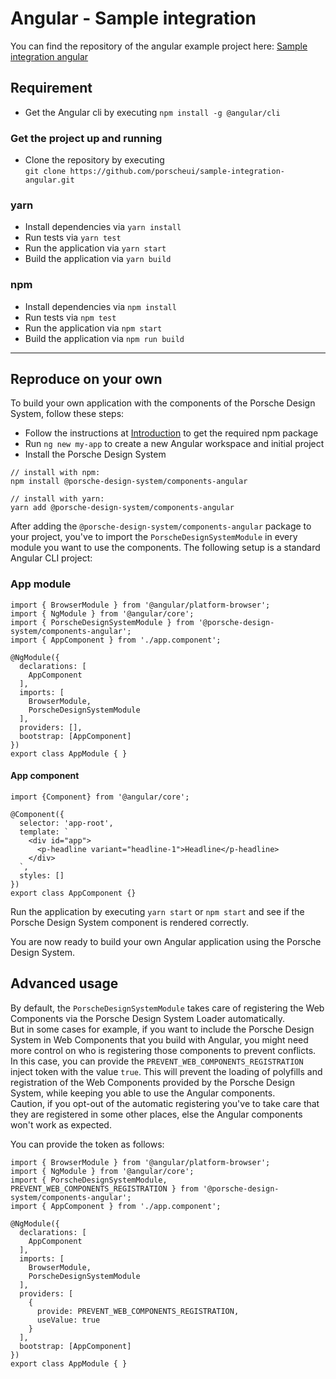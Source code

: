# Angular - Sample integration

You can find the repository of the angular example project here: [Sample integration angular](https://github.com/porscheui/sample-integration-angular)

## Requirement
* Get the Angular cli by executing `npm install -g @angular/cli`

### Get the project up and running
* Clone the repository by executing <br>
`git clone https://github.com/porscheui/sample-integration-angular.git`

### yarn
* Install dependencies via `yarn install`
* Run tests via `yarn test`
* Run the application via `yarn start`
* Build the application via `yarn build`

### npm
* Install dependencies via `npm install`
* Run tests via `npm test`
* Run the application via `npm start`
* Build the application via `npm run build`

---

## Reproduce on your own
To build your own application with the components of the Porsche Design System, follow these steps:

* Follow the instructions at [Introduction](https://designsystem.porsche.com/v1/#/start-coding/introduction) to get the required npm package
* Run `ng new my-app` to create a new Angular workspace and initial project
* Install the Porsche Design System

``` 
// install with npm:
npm install @porsche-design-system/components-angular

// install with yarn:
yarn add @porsche-design-system/components-angular
```

After adding the `@porsche-design-system/components-angular` package to your project,
you've to import the `PorscheDesignSystemModule` in every module you want to use the components.
The following setup is a standard Angular CLI project: 

### App module
``` 
import { BrowserModule } from '@angular/platform-browser';
import { NgModule } from '@angular/core';
import { PorscheDesignSystemModule } from '@porsche-design-system/components-angular';
import { AppComponent } from './app.component';

@NgModule({
  declarations: [
    AppComponent
  ],
  imports: [
    BrowserModule,
    PorscheDesignSystemModule
  ],
  providers: [],
  bootstrap: [AppComponent]
})
export class AppModule { }

``` 

#### App component
``` 
import {Component} from '@angular/core';

@Component({
  selector: 'app-root',
  template: `
    <div id="app">
      <p-headline variant="headline-1">Headline</p-headline>
    </div>
  `,
  styles: []
})
export class AppComponent {}
```
Run the application by executing `yarn start` or `npm start` and see if the Porsche Design System component is rendered correctly.

You are now ready to build your own Angular application using the Porsche Design System.

## Advanced usage
By default, the `PorscheDesignSystemModule` takes care of registering the Web Components via the Porsche Design
System Loader automatically.  
But in some cases for example, if you want to include the Porsche Design System in Web Components that
you build with Angular, you might need more control on who is registering those components to prevent
conflicts. In this case, you can provide the `PREVENT_WEB_COMPONENTS_REGISTRATION` inject token with the
value `true`. This will prevent the loading of polyfills and registration of the Web Components provided
by the Porsche Design System, while keeping you able to use the Angular components.  
Caution, if you opt-out of the automatic registering you've to take care that they are registered in some
other places, else the Angular components won't work as expected.

You can provide the token as follows:
```
import { BrowserModule } from '@angular/platform-browser';
import { NgModule } from '@angular/core';
import { PorscheDesignSystemModule, PREVENT_WEB_COMPONENTS_REGISTRATION } from '@porsche-design-system/components-angular';
import { AppComponent } from './app.component';

@NgModule({
  declarations: [
    AppComponent
  ],
  imports: [
    BrowserModule,
    PorscheDesignSystemModule
  ],
  providers: [
    {
      provide: PREVENT_WEB_COMPONENTS_REGISTRATION,
      useValue: true
    }
  ],
  bootstrap: [AppComponent]
})
export class AppModule { }
```
